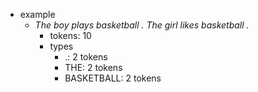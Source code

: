 - example
	- *The boy plays basketball . The girl likes basketball .*
		- tokens: 10
		- types
			- .: 2 tokens
			- THE: 2 tokens
			- BASKETBALL: 2 tokens